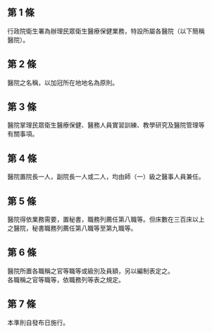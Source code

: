第 1 條
-------
行政院衛生署為辦理民眾衛生醫療保健業務，特設所屬各醫院（以下簡稱  
醫院）。

第 2 條
-------
醫院之名稱，以加冠所在地地名為原則。

第 3 條
-------
醫院掌理民眾衛生醫療保健、醫務人員實習訓練、教學研究及醫院管理等  
有關事項。

第 4 條
-------
醫院置院長一人，副院長一人或二人，均由師（一）級之醫事人員兼任。

第 5 條
-------
醫院得依業務需要，置秘書，職務列薦任第八職等。但床數在三百床以上  
之醫院，秘書職務列薦任第八職等至第九職等。

第 6 條
-------
醫院所置各職稱之官等職等或級別及員額，另以編制表定之。  
各職稱之官等職等，依職務列等表之規定。

第 7 條
-------
本準則自發布日施行。

